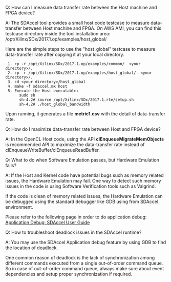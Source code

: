Q: How can I measure data transfer rate between the Host machine and FPGA device? 

A: The SDAccel tool provides a small host code testcase to measure data-transfer between Host machine and FPGA. 
     On AWS AMI, you can find this testcase directory inside the tool installation area: 
        /opt/Xilinx/SDx/2017.1.op/examples/host_global/

  Here are the simple steps to use the "host_global" testcase to measure data-transfer rate after copying it at your local directory. 

     1. cp -r /opt/Xilinx/SDx/2017.1.op/examples/common/  <your directory>/.
     2. cp -r /opt/Xilinx/SDx/2017.1.op/examples/host_global/  <your directory>/.
     3. cd <your directory>/host_global
     4. make -f sdaccel.mk host
     5. Execute the Host executable:
          sudo sh
          sh-4.2# source /opt/Xilinx/SDx/2017.1.rte/setup.sh 
          sh-4.2# ./host_global_bandwidth

    
Upon running, it generates a file **metric1.csv** with the detail of data-transfer rate. 
       
Q: How do I maximize data-transfer rate between Host and FPGA device? 

A: In the OpenCL Host code, using the API **clEnqueueMigrateMemObjects** is recommended API to maximize the data-transfer rate instead of clEnqueueWriteBuffer/clEnqueueReadBuffer. 

Q: What to do when Software Emulation passes, but Hardware Emulation fails? 

A: If the Host and Kernel code have potential bugs such as memory related issues, the Hardware Emulation may fail. 
One way to detect such memory issues in the code is using Software Verification tools such as Valgrind.
   
If the code is clean of memory related issues, the Hardware Emulation can be debugged using the standard debugger like GDB using from SDAccel environment.
 
Please refer to the following page in order to do application debug:
 [Application Debug: SDAccel User Guide](https://www.xilinx.com/html_docs/xilinx2017_1/sdaccel_doc/topics/application-debug/concept_application_debug.html?hl=hardware%2Cemulation)

Q: How to troubleshoot deadlock issues in the SDAccel runtime? 

A: You may use the SDAccel Application debug feature by using GDB to find the location of deadlock.   

One common reason of deadlock is the lack of synchronization among different commands executed from a single out-of-order command queue. So in case of out-of-order command queue, always make sure about event dependencies and setup proper synchronization if required. 
